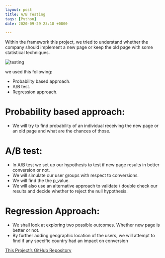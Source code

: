 ```yaml
---
layout: post
title: A/B Testing
tags: [Python]
date: 2020-09-29 23:18 +0800

---
```

Within the framework this project, we tried to understand whether the company should implement a new page or keep the old page with some statistical techniques.

![testing](https://www.invespcro.com/blog/images/blog-images/12-Lessons-from-Running-512-AB-Tests-in-One-Year_Invesp-1.png)

we used this following:
- Probability based approach.
- A/B test.
- Regression approach.

# Probability based approach:

- We will try to find probability of an individual receiving the new page or an old page and what are the chances of those.

# A/B test:

- In A/B test we set up our hypothesis to test if new page results in better conversion or not.
- We will simulate our user groups with respect to conversions.
- We will find the the p_value.
- We will also use an alternative approach to validate / double check our results and decide whether to reject the null hypothesis.

# Regression Approach:

- We shall look at exploring two possible outcomes. Whether new page is better or not.
- By further adding geographic location of the users, we will attempt to find if any specific country had an impact on conversion

[This Project’s GitHub Repository](https://github.com/HayaAlmutairi/Udacity-DAND-A-B-test)
